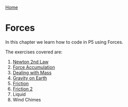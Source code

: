 [Home](../)

# Forces

In this chapter we learn how to code in P5 using Forces.

The exercises covered are:

1. [Newton 2nd Law](01_Newtons_2nd_Law)
2. [Force Accumulation](02_Force_Accumulation)
3. [Dealing with Mass](03_Dealing_with_Mass)
4. [Gravity on Earth](04_Gravity_on_Earth)
5. [Friction](05_Friction)
6. [Friction 2](06_Friction_2)
7. Liquid
8. Wind Chimes
